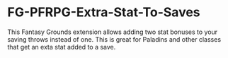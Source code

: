 # FG-PFRPG-Extra-Stat-To-Saves
 This Fantasy Grounds extension allows adding two stat bonuses to your saving throws instead of one. This is great for Paladins and other classes that get an exta stat added to a save.
